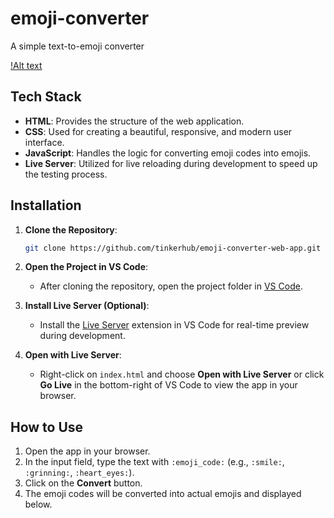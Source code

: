 # emoji-converter
A simple text-to-emoji converter

[!Alt text](https://github.com/cyriacjohn/emoji-converter/blob/main/screenshot.png)

## Tech Stack

- **HTML**: Provides the structure of the web application.
- **CSS**: Used for creating a beautiful, responsive, and modern user interface.
- **JavaScript**: Handles the logic for converting emoji codes into emojis.
- **Live Server**: Utilized for live reloading during development to speed up the testing process.

## Installation

1. **Clone the Repository**:
    ```bash
    git clone https://github.com/tinkerhub/emoji-converter-web-app.git
    ```

2. **Open the Project in VS Code**:
   - After cloning the repository, open the project folder in [VS Code](https://code.visualstudio.com/).

3. **Install Live Server (Optional)**:
   - Install the [Live Server](https://marketplace.visualstudio.com/items?itemName=ritwickdey.LiveServer) extension in VS Code for real-time preview during development.

4. **Open with Live Server**:
   - Right-click on `index.html` and choose **Open with Live Server** or click **Go Live** in the bottom-right of VS Code to view the app in your browser.

## How to Use

1. Open the app in your browser.
2. In the input field, type the text with `:emoji_code:` (e.g., `:smile:`, `:grinning:`, `:heart_eyes:`).
3. Click on the **Convert** button.
4. The emoji codes will be converted into actual emojis and displayed below.

